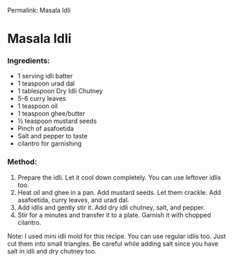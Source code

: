 Permalink: Masala Idli

# Masala Idli

### Ingredients:
* 1 serving idli batter
* 1 teaspoon urad dal
* 1 tablespoon Dry Idli Chutney
* 5-6 curry leaves
* 1 teaspoon oil 
* 1 teaspoon ghee/butter
* ½ teaspoon mustard seeds
* Pinch of asafoetida
* Salt and pepper to taste
* cilantro for garnishing

### Method:
1. Prepare the idli. Let it cool down completely. You can use leftover idlis too. 
2. Heat oil and ghee in a pan. Add mustard seeds. Let them crackle. Add asafoetida, curry leaves, and urad dal. 
3. Add idlis and gently stir it. Add dry idli chutney, salt, and pepper.
4. Stir for a minutes and transfer it to a plate. Garnish it with chopped cilantro. 

Note: I used mini idli mold for this recipe. You can use regular idlis too. Just cut them into small triangles. Be careful while adding salt since you have salt in idli and dry chutney too.  
